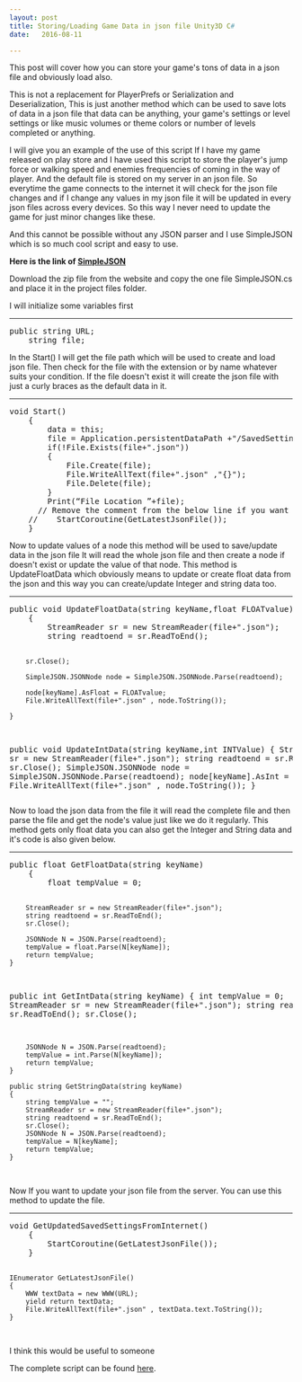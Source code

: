 ```yaml
---
layout: post
title: Storing/Loading Game Data in json file Unity3D C#
date:   2016-08-11

---
```



This post will cover how you can store your game's tons of data in a json file and obviously load also.

This is not a replacement for PlayerPrefs or Serialization and Deserialization, This is just another method which can be used to save lots of data in a json file that data can be anything, your game's settings or level settings or like music volumes or theme colors or number of levels completed or anything.

I will give you an example of the use of this script
If I have my game released on play store and I have used this script to store the player's jump force or walking speed and enemies frequencies of coming in the way of player.
And the default file is stored on my server in an json file.
So everytime the game connects to the internet it will check for the json file changes and if I change any values in my json file it will be updated in every json files across every devices.
So this way I never need to update the game for just minor changes like these.

And this cannot be possible without any JSON parser and I use SimpleJSON which is so much cool script and easy to use.

<b>Here is the link of [SimpleJSON](http://wiki.unity3d.com/index.php/SimpleJSON)</b>

Download the zip file from the website and copy the one file SimpleJSON.cs and place it in the project files folder.


I will initialize some variables first 
<hr>
<pre class="brush: csharp; title: ; notranslate" title="">
public string URL;
    string file;
</pre>

In the Start() I will get the file path which will be used to create and load json file.
Then check for the file with the extension or by name whatever suits your condition.
If the file doesn't exist it will create the json file with just a curly braces as the default data in it.
<hr>
<pre class="brush: csharp; title: ; notranslate" title="">
void Start()
    {
        data = this;
        file = Application.persistentDataPath +"/SavedSettings";
        if(!File.Exists(file+".json"))
        {
            File.Create(file);
            File.WriteAllText(file+".json" ,"{}");
            File.Delete(file);
        }
        Print(“File Location ”+file);
      // Remove the comment from the below line if you want to update the json file from the given url in inspector.
 	//    StartCoroutine(GetLatestJsonFile());
    }
</pre>

Now to update values of a node this method will be used to save/update data in the json file
It will read the whole json file and then create a node if doesn't exist or update the value of that node.
This method is UpdateFloatData which obviously means to update or create float data from the json and this way you can create/update Integer and string data too.
<hr>
<pre class="brush: csharp; title: ; notranslate" title="">
public void UpdateFloatData(string keyName,float FLOATvalue)
    {
        StreamReader sr = new StreamReader(file+".json");
        string readtoend = sr.ReadToEnd();

        sr.Close();

        SimpleJSON.JSONNode node = SimpleJSON.JSONNode.Parse(readtoend);

        node[keyName].AsFloat = FLOATvalue;    
        File.WriteAllText(file+".json" , node.ToString());

    }

public void UpdateIntData(string keyName,int INTValue)
    {
        StreamReader sr = new StreamReader(file+".json");
        string readtoend = sr.ReadToEnd();
        sr.Close();
        SimpleJSON.JSONNode node = SimpleJSON.JSONNode.Parse(readtoend);
        node[keyName].AsInt = INTValue;
        File.WriteAllText(file+".json" , node.ToString()); 
    }
</pre>

Now to load the json data from the file it will read the complete file and then parse the file and get the node's value just like we do it regularly.
This method gets only float data you can also get the Integer and String data and it's code is also given below.
<hr>
<pre class="brush: csharp; title: ; notranslate" title="">
public float GetFloatData(string keyName)
    {
        float tempValue = 0;

        StreamReader sr = new StreamReader(file+".json");
        string readtoend = sr.ReadToEnd();
        sr.Close();

        JSONNode N = JSON.Parse(readtoend);
        tempValue = float.Parse(N[keyName]);
        return tempValue;
    }

public int GetIntData(string keyName)
    {
        int tempValue = 0;
        StreamReader sr = new StreamReader(file+".json");
        string readtoend = sr.ReadToEnd();
        sr.Close();

        JSONNode N = JSON.Parse(readtoend);
        tempValue = int.Parse(N[keyName]);
        return tempValue;
    }

    public string GetStringData(string keyName)
    {
        string tempValue = "";
        StreamReader sr = new StreamReader(file+".json");
        string readtoend = sr.ReadToEnd();
        sr.Close();
        JSONNode N = JSON.Parse(readtoend);
        tempValue = N[keyName];
        return tempValue;
    }
</pre>

Now If you want to update your json file from the server.
You can use this method to update the file.

<hr>
<pre class="brush: csharp; title: ; notranslate" title="">
void GetUpdatedSavedSettingsFromInternet()
    {
        StartCoroutine(GetLatestJsonFile());
    }


    IEnumerator GetLatestJsonFile()
    {
        WWW textData = new WWW(URL);
        yield return textData;
        File.WriteAllText(file+".json" , textData.text.ToString());
    }
</pre>

I think this would be useful to someone

The complete script can be found [here](https://github.com/prashant-singh/unity_general/blob/master/Scripts/ScriptDataStorage.cs).



